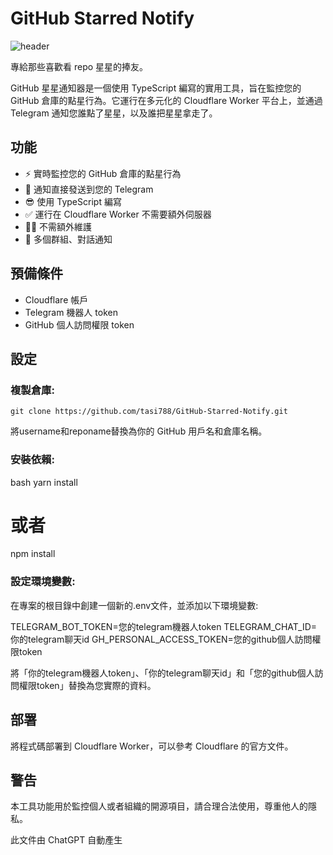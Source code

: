 # GitHub Starred Notify

![header](https://p176.p0.n0.cdn.getcloudapp.com/items/mXuyKWlb/CleanShot%202020-08-22%20at%2017.23.25@2x.png)

專給那些喜歡看 repo 星星的捧友。

GitHub 星星通知器是一個使用 TypeScript 編寫的實用工具，旨在監控您的 GitHub 倉庫的點星行為。它運行在多元化的 Cloudflare Worker 平台上，並通過 Telegram 通知您誰點了星星，以及誰把星星拿走了。

## 功能

- ⚡️ 實時監控您的 GitHub 倉庫的點星行為
- 🚀 通知直接發送到您的 Telegram
- 😎 使用 TypeScript 編寫
- ✅ 運行在 Cloudflare Worker 不需要額外伺服器
- 👷‍♂️ 不需額外維護
- 🎳 多個群組、對話通知

## 預備條件

- Cloudflare 帳戶
- Telegram 機器人 token
- GitHub 個人訪問權限 token

## 設定

### 複製倉庫:
`git clone https://github.com/tasi788/GitHub-Starred-Notify.git`

將username和reponame替換為你的 GitHub 用戶名和倉庫名稱。

### 安裝依賴:
bash
yarn install
# 或者
npm install

### 設定環境變數:
在專案的根目錄中創建一個新的.env文件，並添加以下環境變數:


TELEGRAM_BOT_TOKEN=您的telegram機器人token
TELEGRAM_CHAT_ID=你的telegram聊天id
GH_PERSONAL_ACCESS_TOKEN=您的github個人訪問權限token

將「你的telegram機器人token」、「你的telegram聊天id」和「您的github個人訪問權限token」替換為您實際的資料。  
## 部署
將程式碼部署到 Cloudflare Worker，可以參考 Cloudflare 的官方文件。

## 警告
本工具功能用於監控個人或者組織的開源項目，請合理合法使用，尊重他人的隱私。

此文件由 ChatGPT 自動產生